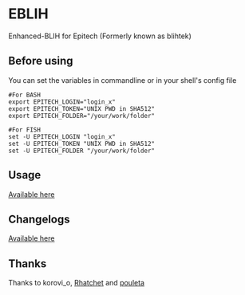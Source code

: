 # EBLIH

Enhanced-BLIH for Epitech (Formerly known as blihtek)

## Before using

You can set the variables in commandline or in your shell's config file
````shell
#For BASH
export EPITECH_LOGIN="login_x"
export EPITECH_TOKEN="UNIX PWD in SHA512"
export EPITECH_FOLDER="/your/work/folder"
````
````fish
#For FISH
set -U EPITECH_LOGIN "login_x"
set -U EPITECH_TOKEN "UNIX PWD in SHA512"
set -U EPITECH_FOLDER "/your/work/folder"
````

## Usage

[Available here](https://github.com/hug33k/eblih/blob/master/doc/USAGE.md)

## Changelogs

[Available here](https://github.com/hug33k/eblih/blob/master/doc/CHANGELOGS.md)

## Thanks

Thanks to korovi_o, [Rhatchet](https://github.com/Rhatchet) and [pouleta](https://github.com/pouleta)
